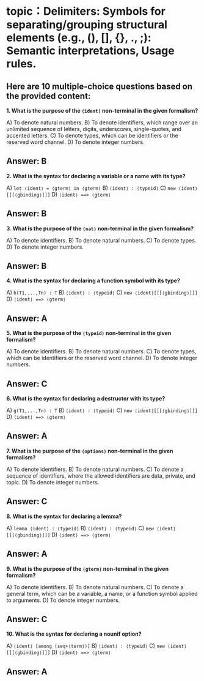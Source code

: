 # topic：Delimiters: Symbols for separating/grouping structural elements (e.g., (), [], {}, ., ;): Semantic interpretations, Usage rules.

Here are 10 multiple-choice questions based on the provided content:
---

**1. What is the purpose of the `⟨ident⟩` non-terminal in the given formalism?**

A) To denote natural numbers.
B) To denote identifiers, which range over an unlimited sequence of letters, digits, underscores, single-quotes, and accented letters.
C) To denote types, which can be identifiers or the reserved word channel.
D) To denote integer numbers.

**Answer:** B
---

**2. What is the syntax for declaring a variable or a name with its type?**

A) `let ⟨ident⟩ = ⟨gterm⟩ in ⟨gterm⟩`
B) `⟨ident⟩ : ⟨typeid⟩`
C) `new ⟨ident⟩[[[⟨gbinding⟩]]]`
D) `⟨ident⟩ ==> ⟨gterm⟩`

**Answer:** B
---

**3. What is the purpose of the `⟨nat⟩` non-terminal in the given formalism?**

A) To denote identifiers.
B) To denote natural numbers.
C) To denote types.
D) To denote integer numbers.

**Answer:** B
---

**4. What is the syntax for declaring a function symbol with its type?**

A) `h(T1,...,Tn) : T`
B) `⟨ident⟩ : ⟨typeid⟩`
C) `new ⟨ident⟩[[[⟨gbinding⟩]]]`
D) `⟨ident⟩ ==> ⟨gterm⟩`

**Answer:** A
---

**5. What is the purpose of the `⟨typeid⟩` non-terminal in the given formalism?**

A) To denote identifiers.
B) To denote natural numbers.
C) To denote types, which can be identifiers or the reserved word channel.
D) To denote integer numbers.

**Answer:** C
---

**6. What is the syntax for declaring a destructor with its type?**

A) `g(T1,...,Tn) : T`
B) `⟨ident⟩ : ⟨typeid⟩`
C) `new ⟨ident⟩[[[⟨gbinding⟩]]]`
D) `⟨ident⟩ ==> ⟨gterm⟩`

**Answer:** A
---

**7. What is the purpose of the `⟨options⟩` non-terminal in the given formalism?**

A) To denote identifiers.
B) To denote natural numbers.
C) To denote a sequence of identifiers, where the allowed identifiers are data, private, and topic.
D) To denote integer numbers.

**Answer:** C
---

**8. What is the syntax for declaring a lemma?**

A) `lemma ⟨ident⟩ : ⟨typeid⟩`
B) `⟨ident⟩ : ⟨typeid⟩`
C) `new ⟨ident⟩[[[⟨gbinding⟩]]]`
D) `⟨ident⟩ ==> ⟨gterm⟩`

**Answer:** A
---

**9. What is the purpose of the `⟨gterm⟩` non-terminal in the given formalism?**

A) To denote identifiers.
B) To denote natural numbers.
C) To denote a general term, which can be a variable, a name, or a function symbol applied to arguments.
D) To denote integer numbers.

**Answer:** C
---

**10. What is the syntax for declaring a nounif option?**

A) `⟨ident⟩ [among (seq+⟨term⟩)]`
B) `⟨ident⟩ : ⟨typeid⟩`
C) `new ⟨ident⟩[[[⟨gbinding⟩]]]`
D) `⟨ident⟩ ==> ⟨gterm⟩`

**Answer:** A
---
